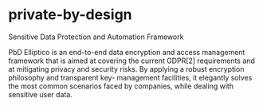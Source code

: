 # private-by-design
Sensitive Data Protection and Automation Framework

PbD Elliptico is an end-to-end data encryption and access management framework
that is aimed at covering the current GDPR[2] requirements and at mitigating privacy
and security risks. By applying a robust encryption philosophy and transparent key-
management facilities, it elegantly solves the most common scenarios faced by
companies, while dealing with sensitive user data.
